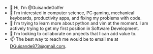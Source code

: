 - 👋 Hi, I’m @GuisandeGolfer
- 👀 I’m interested in computer science, PC gaming, mechanical keyboards, productivity apps, and fixing my problems with code. 
- 🌱 I’m trying to learn more about python and vim at the moment. I am actively trying to get my first position in Software Development.
- 💞️ I’m looking to collaborate on projects that I can add value to.
- 📫 The best way to reach me would be to email me at DGuisande873@gmail.com.

<!---
GuisandeGolfer/GuisandeGolfer is a ✨ special ✨ repository because its `README.md` (this file) appears on your GitHub profile.
You can click the Preview link to take a look at your changes.
--->
